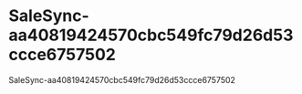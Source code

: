 # SaleSync-aa40819424570cbc549fc79d26d53ccce6757502
SaleSync-aa40819424570cbc549fc79d26d53ccce6757502
